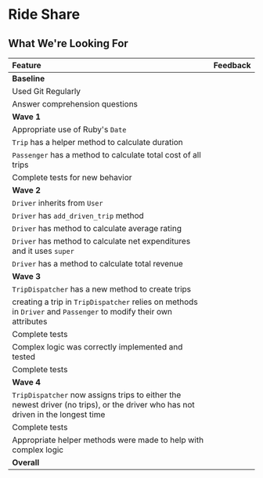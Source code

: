 # Ride Share
## What We're Looking For

Feature|Feedback
:------------- | :-------------
**Baseline** |
Used Git Regularly|
Answer comprehension questions |
**Wave 1**|
Appropriate use of Ruby's `Date`|
`Trip` has a helper method to calculate duration|
`Passenger` has a method to calculate total cost of all trips|
Complete tests for new behavior|
**Wave 2** |
`Driver` inherits from `User`|
`Driver` has `add_driven_trip` method|
`Driver` has method to calculate average rating|
`Driver` has method to calculate net expenditures and it uses `super`|
`Driver` has a method to calculate total revenue|
**Wave 3** |
`TripDispatcher` has a new method to create trips|
creating a trip in `TripDispatcher` relies on methods in `Driver` and `Passenger` to modify their own attributes|
Complete tests|
Complex logic was correctly implemented and tested|
Complete tests|
**Wave 4** |
`TripDispatcher` now assigns trips to either the newest driver (no trips), or the driver who has not driven in the longest time|
Complete tests  |
Appropriate helper methods were made to help with complex logic|
**Overall**|
